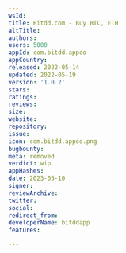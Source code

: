 ```yaml
---
wsId: 
title: Bitdd.com - Buy BTC, ETH
altTitle: 
authors: 
users: 5000
appId: com.bitdd.appoo
appCountry: 
released: 2022-05-14
updated: 2022-05-19
version: '1.0.2'
stars: 
ratings: 
reviews: 
size: 
website: 
repository: 
issue: 
icon: com.bitdd.appoo.png
bugbounty: 
meta: removed
verdict: wip
appHashes: 
date: 2023-05-10
signer: 
reviewArchive: 
twitter: 
social: 
redirect_from: 
developerName: bitddapp
features: 

---
```


